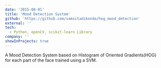 ```yaml
---
date: '2015-08-01'
title: 'Mood Detection System'
github: 'https://github.com/vamsitadikonda/hog_mood_detection'
external: ''
tech:
  - Python, openCV, scikit-learn Library
company: ''
showInProjects: true
---
```


A Mood Detection System based on Histogram of Oriented Gradients(HOG) for each part of the face trained using a SVM.